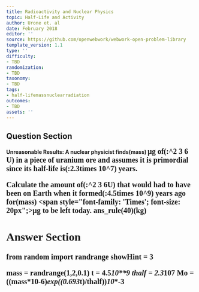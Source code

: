 ```yaml
---
title: Radioactivity and Nuclear Physics
topic: Half-Life and Activity
author: Urone et. al
date: February 2018
editor: ''
source: https://github.com/openwebwork/webwork-open-problem-library
template_version: 1.1
type: ''
difficulty:
- TBD
randomization:
- TBD
taxonomy:
- TBD
tags:
- half-lifemassnuclearradiation
outcomes:
- TBD
assets: ''
---
```


## Question Section 

<b>
<b>Unreasonable Results:<b> A nuclear physicist finds(mass) <span style="font-family: 'Times'; font-size: 20px";>&mu;g<span> of(:^2 3 6 U) in a piece of uranium ore and assumes it is primordial since its half-life is(:2.3times 10^7) years.
 
Calculate the amount of(:^2 3 6U) that would had to have been on Earth when it formed(:4.5times 10^9) years ago for(mass) <span style="font-family: 'Times'; font-size: 20px";>&mu;g<span> to be left today. 
ans_rule(40)(kg)



## Answer Section

from random import randrange
showHint = 3

mass = randrange(1,2,0.1)
t = 4.5*10**9
thalf = 2.3*10**7
Mo = ((mass*10**-6)*exp((0.693*t)/thalf))*10**-3